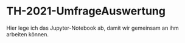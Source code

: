 # TH-2021-UmfrageAuswertung

Hier lege ich das Jupyter-Notebook ab, damit wir gemeinsam an ihm arbeiten können.
